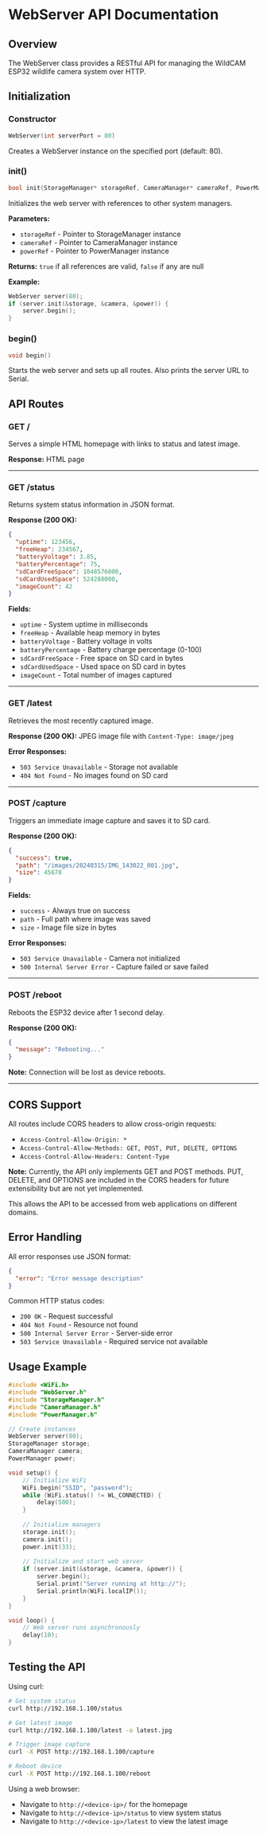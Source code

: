 # WebServer API Documentation

## Overview
The WebServer class provides a RESTful API for managing the WildCAM ESP32 wildlife camera system over HTTP.

## Initialization

### Constructor
```cpp
WebServer(int serverPort = 80)
```
Creates a WebServer instance on the specified port (default: 80).

### init()
```cpp
bool init(StorageManager* storageRef, CameraManager* cameraRef, PowerManager* powerRef)
```
Initializes the web server with references to other system managers.

**Parameters:**
- `storageRef` - Pointer to StorageManager instance
- `cameraRef` - Pointer to CameraManager instance  
- `powerRef` - Pointer to PowerManager instance

**Returns:** `true` if all references are valid, `false` if any are null

**Example:**
```cpp
WebServer server(80);
if (server.init(&storage, &camera, &power)) {
    server.begin();
}
```

### begin()
```cpp
void begin()
```
Starts the web server and sets up all routes. Also prints the server URL to Serial.

## API Routes

### GET /
Serves a simple HTML homepage with links to status and latest image.

**Response:** HTML page

---

### GET /status
Returns system status information in JSON format.

**Response (200 OK):**
```json
{
  "uptime": 123456,
  "freeHeap": 234567,
  "batteryVoltage": 3.85,
  "batteryPercentage": 75,
  "sdCardFreeSpace": 1048576000,
  "sdCardUsedSpace": 524288000,
  "imageCount": 42
}
```

**Fields:**
- `uptime` - System uptime in milliseconds
- `freeHeap` - Available heap memory in bytes
- `batteryVoltage` - Battery voltage in volts
- `batteryPercentage` - Battery charge percentage (0-100)
- `sdCardFreeSpace` - Free space on SD card in bytes
- `sdCardUsedSpace` - Used space on SD card in bytes
- `imageCount` - Total number of images captured

---

### GET /latest
Retrieves the most recently captured image.

**Response (200 OK):** JPEG image file with `Content-Type: image/jpeg`

**Error Responses:**
- `503 Service Unavailable` - Storage not available
- `404 Not Found` - No images found on SD card

---

### POST /capture
Triggers an immediate image capture and saves it to SD card.

**Response (200 OK):**
```json
{
  "success": true,
  "path": "/images/20240315/IMG_143022_001.jpg",
  "size": 45678
}
```

**Fields:**
- `success` - Always true on success
- `path` - Full path where image was saved
- `size` - Image file size in bytes

**Error Responses:**
- `503 Service Unavailable` - Camera not initialized
- `500 Internal Server Error` - Capture failed or save failed

---

### POST /reboot
Reboots the ESP32 device after 1 second delay.

**Response (200 OK):**
```json
{
  "message": "Rebooting..."
}
```

**Note:** Connection will be lost as device reboots.

---

## CORS Support

All routes include CORS headers to allow cross-origin requests:
- `Access-Control-Allow-Origin: *`
- `Access-Control-Allow-Methods: GET, POST, PUT, DELETE, OPTIONS`
- `Access-Control-Allow-Headers: Content-Type`

**Note:** Currently, the API only implements GET and POST methods. PUT, DELETE, and OPTIONS are included in the CORS headers for future extensibility but are not yet implemented.

This allows the API to be accessed from web applications on different domains.

## Error Handling

All error responses use JSON format:
```json
{
  "error": "Error message description"
}
```

Common HTTP status codes:
- `200 OK` - Request successful
- `404 Not Found` - Resource not found
- `500 Internal Server Error` - Server-side error
- `503 Service Unavailable` - Required service not available

## Usage Example

```cpp
#include <WiFi.h>
#include "WebServer.h"
#include "StorageManager.h"
#include "CameraManager.h"
#include "PowerManager.h"

// Create instances
WebServer server(80);
StorageManager storage;
CameraManager camera;
PowerManager power;

void setup() {
    // Initialize WiFi
    WiFi.begin("SSID", "password");
    while (WiFi.status() != WL_CONNECTED) {
        delay(500);
    }
    
    // Initialize managers
    storage.init();
    camera.init();
    power.init(33);
    
    // Initialize and start web server
    if (server.init(&storage, &camera, &power)) {
        server.begin();
        Serial.print("Server running at http://");
        Serial.println(WiFi.localIP());
    }
}

void loop() {
    // Web server runs asynchronously
    delay(10);
}
```

## Testing the API

Using curl:
```bash
# Get system status
curl http://192.168.1.100/status

# Get latest image
curl http://192.168.1.100/latest -o latest.jpg

# Trigger image capture
curl -X POST http://192.168.1.100/capture

# Reboot device
curl -X POST http://192.168.1.100/reboot
```

Using a web browser:
- Navigate to `http://<device-ip>/` for the homepage
- Navigate to `http://<device-ip>/status` to view system status
- Navigate to `http://<device-ip>/latest` to view the latest image
